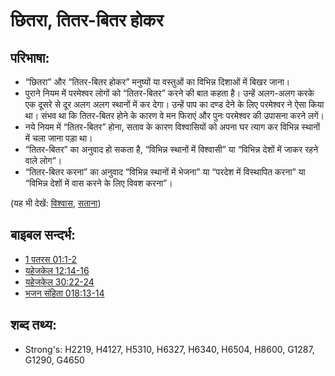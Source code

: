# छितरा, तितर-बितर होकर #

## परिभाषा: ##

* “छितरा” और “तितर-बितर होकर” मनुष्यों या वस्तुओं का विभिन्न दिशाओं में बिखर जाना।
* पुराने नियम में परमेश्वर लोगों को “तितर-बितर” करने की बात कहता है। उन्हें अलग-अलग करके एक दूसरे से दूर अलग अलग स्थानों में कर देगा। उन्हें पाप का दण्ड देने के लिए परमेश्वर ने ऐसा किया था। संभव था कि तितर-बितर होने के कारण वे मन फिराएं और पुनः परमेश्वर की उपासना करने लगें।
* नये नियम में “तितर-बितर” होना, सताव के कारण विश्वासियों को अपना घर त्याग कर विभिन्न स्थानों में चला जाना पड़ा था।
* “तितर-बितर” का अनुवाद हो सकता है, “विभिन्न स्थानों में विश्वासी” या “विभिन्न देशों में जाकर रहने वाले लोग”।
* “तितर-बितर करना” का अनुवाद “विभिन्न स्थानों में भेजना” या “परदेश में विस्थापित करना” या “विभिन्न देशों में वास करने के लिए विवश करना”।
  

(यह भी देखें: [विश्वास](../kt/believer.md), [सताना](../other/persecute.md))

## बाइबल सन्दर्भ: ##

* [1 पतरस 01:1-2](rc://en/tn/help/1pe/01/01)
* [यहेजकेल 12:14-16](rc://en/tn/help/ezk/12/14)
* [यहेजकेल 30:22-24](rc://en/tn/help/ezk/30/22)
* [भजन संहिता 018:13-14](rc://en/tn/help/psa/018/013)

## शब्द तथ्य: ##

* Strong's: H2219, H4127, H5310, H6327, H6340, H6504, H8600, G1287, G1290, G4650
